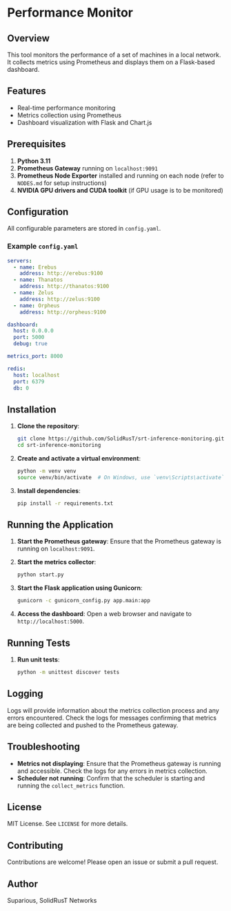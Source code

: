 # Performance Monitor

## Overview

This tool monitors the performance of a set of machines in a local network. It collects metrics using Prometheus and displays them on a Flask-based dashboard.

## Features

- Real-time performance monitoring
- Metrics collection using Prometheus
- Dashboard visualization with Flask and Chart.js

## Prerequisites

1. **Python 3.11**
2. **Prometheus Gateway** running on `localhost:9091`
3. **Prometheus Node Exporter** installed and running on each node (refer to `NODES.md` for setup instructions)
4. **NVIDIA GPU drivers and CUDA toolkit** (if GPU usage is to be monitored)

## Configuration

All configurable parameters are stored in `config.yaml`.

### Example `config.yaml`

```yaml
servers:
  - name: Erebus
    address: http://erebus:9100
  - name: Thanatos
    address: http://thanatos:9100
  - name: Zelus
    address: http://zelus:9100
  - name: Orpheus
    address: http://orpheus:9100

dashboard:
  host: 0.0.0.0
  port: 5000
  debug: true

metrics_port: 8000

redis:
  host: localhost
  port: 6379
  db: 0
```

## Installation

1. **Clone the repository**:

   ```bash
   git clone https://github.com/SolidRusT/srt-inference-monitoring.git
   cd srt-inference-monitoring
   ```

2. **Create and activate a virtual environment**:

   ```bash
   python -m venv venv
   source venv/bin/activate  # On Windows, use `venv\Scripts\activate`
   ```

3. **Install dependencies**:

   ```bash
   pip install -r requirements.txt
   ```

## Running the Application

1. **Start the Prometheus gateway**:
   Ensure that the Prometheus gateway is running on `localhost:9091`.

2. **Start the metrics collector**:

   ```bash
   python start.py
   ```

3. **Start the Flask application using Gunicorn**:

   ```bash
   gunicorn -c gunicorn_config.py app.main:app
   ```

4. **Access the dashboard**:
   Open a web browser and navigate to `http://localhost:5000`.

## Running Tests

1. **Run unit tests**:

   ```bash
   python -m unittest discover tests
   ```

## Logging

Logs will provide information about the metrics collection process and any errors encountered. Check the logs for messages confirming that metrics are being collected and pushed to the Prometheus gateway.

## Troubleshooting

- **Metrics not displaying**: Ensure that the Prometheus gateway is running and accessible. Check the logs for any errors in metrics collection.
- **Scheduler not running**: Confirm that the scheduler is starting and running the `collect_metrics` function.

## License

MIT License. See `LICENSE` for more details.

## Contributing

Contributions are welcome! Please open an issue or submit a pull request.

## Author

Suparious, SolidRusT Networks